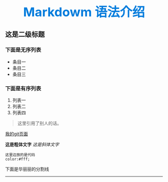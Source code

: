 <h1 style="font-size: 40px;text-align:center;color: #007cdc;">
    Markdowm 语法介绍
</h1>

## 这是二级标题

### 下面是无序列表

* 条目一
* 条目二
* 条目三

### 下面是有序列表

1. 列表一
2. 列表二
3. 列表四

> 这里引用了别人的话。

[我的git页面](http://newming.github.io/)

__这是粗体文字__  _这是斜体文字_


```
这里边放的是代码
color:#fff;
```


下面是华丽丽的分割线

***
